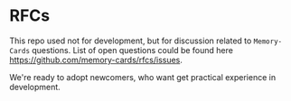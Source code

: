 # RFCs

This repo used not for development, but for discussion related to `Memory-Cards` questions. List of open questions could be found here https://github.com/memory-cards/rfcs/issues.

We're ready to adopt newcomers, who want get practical experience in development. 

